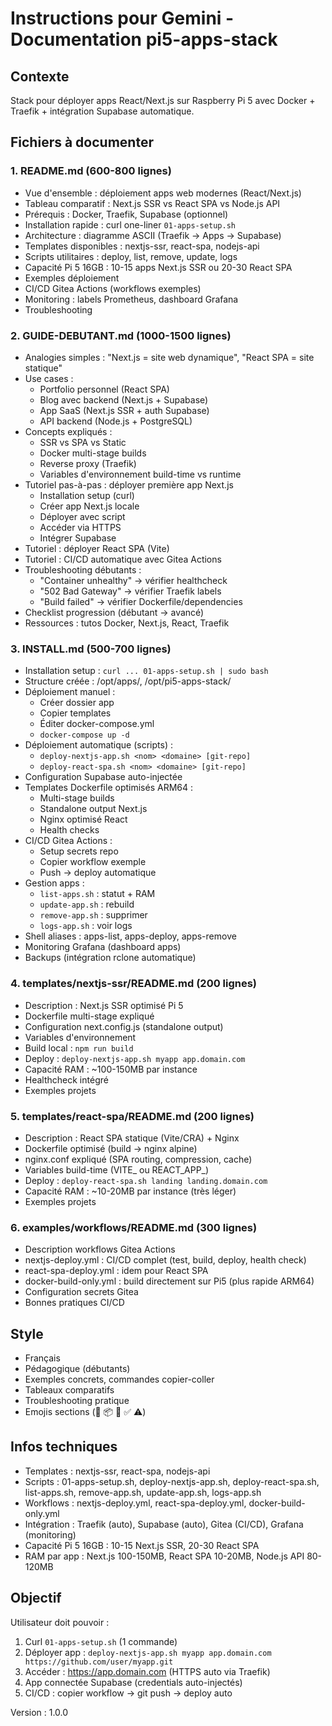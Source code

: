 # Instructions pour Gemini - Documentation pi5-apps-stack

## Contexte
Stack pour déployer apps React/Next.js sur Raspberry Pi 5 avec Docker + Traefik + intégration Supabase automatique.

## Fichiers à documenter

### 1. README.md (600-800 lignes)
- Vue d'ensemble : déploiement apps web modernes (React/Next.js)
- Tableau comparatif : Next.js SSR vs React SPA vs Node.js API
- Prérequis : Docker, Traefik, Supabase (optionnel)
- Installation rapide : curl one-liner `01-apps-setup.sh`
- Architecture : diagramme ASCII (Traefik → Apps → Supabase)
- Templates disponibles : nextjs-ssr, react-spa, nodejs-api
- Scripts utilitaires : deploy, list, remove, update, logs
- Capacité Pi 5 16GB : 10-15 apps Next.js SSR ou 20-30 React SPA
- Exemples déploiement
- CI/CD Gitea Actions (workflows exemples)
- Monitoring : labels Prometheus, dashboard Grafana
- Troubleshooting

### 2. GUIDE-DEBUTANT.md (1000-1500 lignes)
- Analogies simples : "Next.js = site web dynamique", "React SPA = site statique"
- Use cases :
  - Portfolio personnel (React SPA)
  - Blog avec backend (Next.js + Supabase)
  - App SaaS (Next.js SSR + auth Supabase)
  - API backend (Node.js + PostgreSQL)
- Concepts expliqués :
  - SSR vs SPA vs Static
  - Docker multi-stage builds
  - Reverse proxy (Traefik)
  - Variables d'environnement build-time vs runtime
- Tutoriel pas-à-pas : déployer première app Next.js
  - Installation setup (curl)
  - Créer app Next.js locale
  - Déployer avec script
  - Accéder via HTTPS
  - Intégrer Supabase
- Tutoriel : déployer React SPA (Vite)
- Tutoriel : CI/CD automatique avec Gitea Actions
- Troubleshooting débutants :
  - "Container unhealthy" → vérifier healthcheck
  - "502 Bad Gateway" → vérifier Traefik labels
  - "Build failed" → vérifier Dockerfile/dependencies
- Checklist progression (débutant → avancé)
- Ressources : tutos Docker, Next.js, React, Traefik

### 3. INSTALL.md (500-700 lignes)
- Installation setup : `curl ... 01-apps-setup.sh | sudo bash`
- Structure créée : /opt/apps/, /opt/pi5-apps-stack/
- Déploiement manuel :
  - Créer dossier app
  - Copier templates
  - Éditer docker-compose.yml
  - `docker-compose up -d`
- Déploiement automatique (scripts) :
  - `deploy-nextjs-app.sh <nom> <domaine> [git-repo]`
  - `deploy-react-spa.sh <nom> <domaine> [git-repo]`
- Configuration Supabase auto-injectée
- Templates Dockerfile optimisés ARM64 :
  - Multi-stage builds
  - Standalone output Next.js
  - Nginx optimisé React
  - Health checks
- CI/CD Gitea Actions :
  - Setup secrets repo
  - Copier workflow exemple
  - Push → deploy automatique
- Gestion apps :
  - `list-apps.sh` : statut + RAM
  - `update-app.sh` : rebuild
  - `remove-app.sh` : supprimer
  - `logs-app.sh` : voir logs
- Shell aliases : apps-list, apps-deploy, apps-remove
- Monitoring Grafana (dashboard apps)
- Backups (intégration rclone automatique)

### 4. templates/nextjs-ssr/README.md (200 lignes)
- Description : Next.js SSR optimisé Pi 5
- Dockerfile multi-stage expliqué
- Configuration next.config.js (standalone output)
- Variables d'environnement
- Build local : `npm run build`
- Deploy : `deploy-nextjs-app.sh myapp app.domain.com`
- Capacité RAM : ~100-150MB par instance
- Healthcheck intégré
- Exemples projets

### 5. templates/react-spa/README.md (200 lignes)
- Description : React SPA statique (Vite/CRA) + Nginx
- Dockerfile optimisé (build → nginx alpine)
- nginx.conf expliqué (SPA routing, compression, cache)
- Variables build-time (VITE_ ou REACT_APP_)
- Deploy : `deploy-react-spa.sh landing landing.domain.com`
- Capacité RAM : ~10-20MB par instance (très léger)
- Exemples projets

### 6. examples/workflows/README.md (300 lignes)
- Description workflows Gitea Actions
- nextjs-deploy.yml : CI/CD complet (test, build, deploy, health check)
- react-spa-deploy.yml : idem pour React SPA
- docker-build-only.yml : build directement sur Pi5 (plus rapide ARM64)
- Configuration secrets Gitea
- Bonnes pratiques CI/CD

## Style
- Français
- Pédagogique (débutants)
- Exemples concrets, commandes copier-coller
- Tableaux comparatifs
- Troubleshooting pratique
- Emojis sections (🚀 📦 🔧 ✅ ⚠️)

## Infos techniques
- Templates : nextjs-ssr, react-spa, nodejs-api
- Scripts : 01-apps-setup.sh, deploy-nextjs-app.sh, deploy-react-spa.sh, list-apps.sh, remove-app.sh, update-app.sh, logs-app.sh
- Workflows : nextjs-deploy.yml, react-spa-deploy.yml, docker-build-only.yml
- Intégration : Traefik (auto), Supabase (auto), Gitea (CI/CD), Grafana (monitoring)
- Capacité Pi 5 16GB : 10-15 Next.js SSR, 20-30 React SPA
- RAM par app : Next.js 100-150MB, React SPA 10-20MB, Node.js API 80-120MB

## Objectif
Utilisateur doit pouvoir :
1. Curl `01-apps-setup.sh` (1 commande)
2. Déployer app : `deploy-nextjs-app.sh myapp app.domain.com https://github.com/user/myapp.git`
3. Accéder : https://app.domain.com (HTTPS auto via Traefik)
4. App connectée Supabase (credentials auto-injectés)
5. CI/CD : copier workflow → git push → deploy auto

Version : 1.0.0
